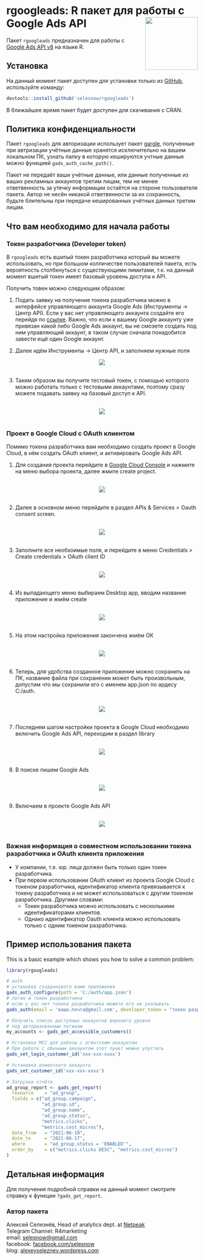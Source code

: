 
# rgoogleads: R пакет для работы с Google Ads API <a href='https://selesnow.github.io/rgoogleads/'><img src='man/figures/rgoogleads.png' align="right" height="138.5" /></a>

<!-- badges: start -->
<!-- badges: end -->

Пакет `rgoogleads` предназначен для работы с [Google Ads API v8](https://developers.google.com/google-ads/api/docs/start) на языке R.

## Установка

На данный момент пакет доступен для установки только из [GitHub](https://github.com), используйте команду:
```r
devtools::install_github('selesnow/rgoogleads')
```

В ближайшее время пакет будет доступен для скачивания с CRAN.

## Политика конфиденциальности

Пакет `rgoogleads` для авторизации использует пакет [gargle](https://gargle.r-lib.org/), полученные при автризации учётные данные хранятся исключительно на вашем локальном ПК, узнать папку в которую кешируются учтные данные можно функцией `gads_auth_cache_path()`.

Пакет не передаёт ваши учётные данные, или данные полученные из ваших рекламных аккаунтов третим лицам, тем не менее ответвенность за утечку информации остаётся на стороне пользователя пакета. Автор не несён никакой ответвенности за их сохранность, будьте блительны при передаче кешированных учётных данных третим лицам.

## Что вам необходимо для начала работы

### Токен разработчика (Developer token)

В `rgoogleads` есть вшитый токен разработчика который вы можете использовать, но при большом колличестве пользователей пакета, есть вероятность столбкнуться с существующими лимитами, т.к. на данный момент вшитый токен имеет базовый уровень доступа к API.

Получить товен можно следующим образом:

1. Подать заявку на получение токена разработчика можно в интерфейсе управляющего аккаунта Google Ads (Инструменты -> Центр API). Если у вас нет управляющего аккаунта создайте его перейдя по [ссылке](https://ads.google.com/intl/ru_ru/home/tools/manager-accounts/). Важно, что если к вашему Google аккаунту уже привязан какой либо Google Ads аккаунт, вы не смоэете создать под ним управляющий аккаунт, в таком случае сначала понадобится завести ещё один Google аккаунт.
    
2. Далее идём Инструменты -> Центр API, и заполняем нужные поля

<center><img src='man/figures/developtoken1.png' align="middle" /></center>

<Br>

3. Таким образом вы получите тестовый токен, с помощью которого можно работать только с тестовыми аккаунтами, поэтому сразу можете подавать заявку на базовый доступ к API.
    
<Br>
    
<center><img src='man/figures/zayavka.png' align="middle" /></center>
        
<Br>

### Проект в Google Cloud с OAuth клиентом

Помимо токена разработчика вам необходимо создать проект в Google Cloud, в нём создать OAuth клиент, и активировать Google Ads API. 

1. Для создания проекта перейдите в [Google Cloud Console](https://console.cloud.google.com/home/) и нажмите на меню выбора проекта, далее жмите create project.
    
<Br>
    
<center><img src='man/figures/createproj.png' align="middle" /></center>
    
<Br>
    
2. Далее в основном меню перейдите в раздел APIs & Services > Oauth consent screen.
    
<Br>
    
<center><img src='man/figures/createscreen.png' align="middle" /></center>
    
<Br>
    
3. Заполните все необхоимые поля, и перейдите в меню Credentials > Create credentials > OAuth client ID
    
<Br>
    
<center><img src='man/figures/createapp.png' align="middle" /></center>
    
<Br>
    
4. Из выпадающего меню выбираем Desktop app, вводим название приложение и жмём create
    
<Br>
        
<center><img src='man/figures/createapp2.png' align="middle" /></center>
    
<Br>
    
5. На этом настройка приложения закончена жмём ОК
    
<Br>
    
<center><img src='man/figures/createapp3.png' align="centre" /></center>
    
<Br>
    
6. Теперь, для удобства созданное приложение можно сохранить на ПК, название файла при сохранении может быть произвольным, допустим что мы сохранили его с именем app.json по ардесу C:/auth.
    
<Br>
    
<center><img src='man/figures/createapp4.png' align="middle" /></center>
    
<Br>
    
7. Последнем шагом настройки проекта в Google Cloud необходимо включить Google Ads API, переходим в раздел library
    
<Br>
    
<center><img src='man/figures/library1.png' align="middle" /></center>
    
<Br>
    
8. В поиске пишем Google Ads
    
<Br>
    
<center><img src='man/figures/library2.png' align="middle" /></center>
    
<Br>
    
9. Включаем в проекте Google Ads API
    
<Br>
    
<center><img src='man/figures/library3.png' align="centre" /></center>
    
<Br>

### Важная информация о совместном использовании токена разработчика и OAuth клиента приложения

* У компании, т.е. юр. лица должен быть только один токен разработчика.
* При первом использовании OAuth клиент из проекта Google Cloud с токеном разработчика, идентификатор клиента привязывается к токену разработчика и не может использоваться с другим токеном разработчика. Другими словами:
    * Токен разработчика можно использовать с несколькими идентификаторами клиентов.
    * Однако идентификатор Oauth клиента можно использовать только с одним токеном разработчика.
    
## Пример использования пакета

This is a basic example which shows you how to solve a common problem:

``` r
library(rgoogleads)

# auth
# установка созданнового вами приложения
gads_auth_configure(path = 'C:/auth/app.json')
# логин и токен разработчика
# если у вас нет токена разработчика можете его не указывать
gads_auth(email = 'ваша.почта@gmail.com', developer_token = "токен разработчика")

# Получить список доступных аккаунтов верхнего уровня
# под авторизованным логином
my_accounts <- gads_get_accessible_customers()

# Установка MCC для работы с агентским аккаунтом
# При работе с обычным аккаунтом этот пункт можно упустить
gads_set_login_customer_id('xxx-xxx-xxxx')

# Установка клиенткого аккаунта
gads_set_customer_id('xxx-xxx-xxxx')

# Загрузка отчёта
ad_group_report <- gads_get_report(
  resource    = "ad_group",
  fields = c("ad_group.campaign",
             "ad_group.id",
             "ad_group.name",
             "ad_group.status",
             "metrics.clicks",
             "metrics.cost_micros"),
  date_from   = "2021-06-10",
  date_to     = "2021-06-17",
  where       = "ad_group.status = 'ENABLED'",
  order_by    = c("metrics.clicks DESC", "metrics.cost_micros")
)
```

## Детальная информация
Для получения подробной справки на данный момент смотрите справку к функции `?gads_get_report`.

### Автор пакета
Алексей Селезнёв, Head of analytics dept. at [Netpeak](https://netpeak.net)
<Br>Telegram Channel: R4marketing
<Br>email: selesnow@gmail.com
<Br>facebook: [facebook.com/selesnow](https://www.facebook.com/selesnow)
<Br>blog: [alexeyseleznev.wordpress.com](https://alexeyseleznev.wordpress.com/)
